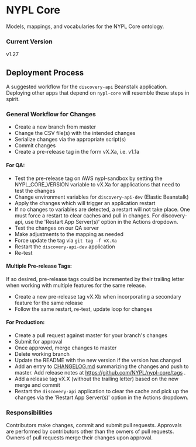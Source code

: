 # NYPL Core

Models, mappings, and vocabularies for the NYPL Core ontology.

### Current Version

v1.27

## Deployment Process

A suggested workflow for the `discovery-api` Beanstalk application.
Deploying other apps that depend on `nypl-core` will resemble
these steps in spirit.

### General Workflow for Changes

* Create a new branch from master
* Change the CSV file(s) with the intended changes
* Serialize changes via the appropriate script(s)
* Commit changes
* Create a pre-release tag in the form vX.Xa, i.e. v1.1a

#### For QA:

* Test the pre-release tag on AWS nypl-sandbox by setting the
  NYPL_CORE_VERSION variable to vX.Xa for applications that need to test
  the changes
* Change environment variables for `discovery-api-dev` (Elastic Beanstalk)
* Apply the changes which will trigger an application restart
* If no changes to variables are detected, a restart will not take
  place. One must force a restart to clear caches and pull in changes.
  For discovery-api, use the 'Restart App Server(s)' option in the Actions
  dropdown.
* Test the changes on our QA server
* Make adjustments to the mapping as needed
* Force update the tag via `git tag -f vX.Xa`
* Restart the `discovery-api-dev` application
* Re-test

#### Multiple Pre-release Tags:
If so desired, pre-release tags could be incremented by their trailing letter
when working with multiple features for the same release.
* Create a new pre-release tag vX.Xb when incorporating a secondary feature
  for the same release
* Follow the same restart, re-test, update loop for changes

#### For Production:

* Create a pull request against master for your branch's changes
* Submit for approval
* Once approved, merge changes to master
* Delete working branch
* Update the README with the new version if the version has changed
* Add an entry to [CHANGELOG.md](CHANGELOG.md) summarizing the changes and push to master. Add release notes at https://github.com/NYPL/nypl-core/tags .
* Add a release tag vX.X (without the trailing letter) based on the new
  merge and commit
* Restart the `discovery-api` application to clear the cache and pick up the
  changes via the 'Restart App Server(s)' option in the Actions dropdown.


### Responsibilities

Contributors make changes, commit and submit pull requests. Approvals
are performed by contributors other than the owners of pull requests.
Owners of pull requests merge their changes upon approval.
